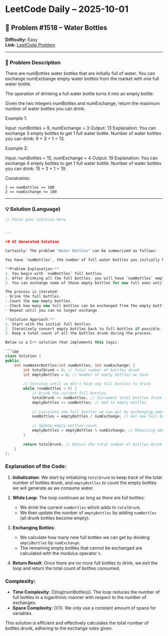 # LeetCode Daily – 2025-10-01

## 🧠 Problem #1518 – **Water Bottles**
**Difficulty:** Easy  
**Link:** [LeetCode Problem](https://leetcode.com/problems/water-bottles)

---

### 📝 Problem Description

There are numBottles water bottles that are initially full of water. You can exchange numExchange empty water bottles from the market with one full water bottle.

The operation of drinking a full water bottle turns it into an empty bottle.

Given the two integers numBottles and numExchange, return the maximum number of water bottles you can drink.

 
Example 1:


Input: numBottles = 9, numExchange = 3
Output: 13
Explanation: You can exchange 3 empty bottles to get 1 full water bottle.
Number of water bottles you can drink: 9 + 3 + 1 = 13.


Example 2:


Input: numBottles = 15, numExchange = 4
Output: 19
Explanation: You can exchange 4 empty bottles to get 1 full water bottle. 
Number of water bottles you can drink: 15 + 3 + 1 = 19.


 
Constraints:


	1 <= numBottles <= 100
	2 <= numExchange <= 100

---

### 💡 Solution (Language)

```cpp
// Paste your solution here


---

## AI Generated Solution

Certainly! The problem "Water Bottles" can be summarized as follows:

You have `numBottles`, the number of full water bottles you initially have, and `numExchange`, the number of empty bottles you need to exchange for one full bottle. You want to determine the maximum number of water bottles you can drink.

**Problem Explanation:**
1. You begin with `numBottles` full bottles.
2. After drinking all the full bottles, you will have `numBottles` empty bottles.
3. You can exchange some of these empty bottles for new full ones until you cannot exchange anymore, either because you don't have enough empty bottles or no new bottles are available to be exchanged.

The process is iterated:
- Drink the full bottles.
- Count the new empty bottles.
- Check how many new full bottles can be exchanged from the empty bottles.
- Repeat until you can no longer exchange.

**Solution Approach:**
1. Start with the initial full bottles.
2. Iteratively convert empty bottles back to full bottles if possible.
3. Keep a total count of all the bottles drunk during the process.

Below is a C++ solution that implements this logic:

```cpp
class Solution {
public:
    int numWaterBottles(int numBottles, int numExchange) {
        int totalDrunk = 0; // Total number of bottles drunk
        int emptyBottles = 0; // Number of empty bottles we have
        
        // Continue until we don't have any full bottles to drink
        while (numBottles > 0) {
            // Drink the current full bottles
            totalDrunk += numBottles; // Increment total bottles drunk
            emptyBottles += numBottles; // Add to empty bottles
            
            // Calculate new full bottles we can get by exchanging empty ones
            numBottles = emptyBottles / numExchange; // Get new full bottles from empty ones
            
            // Update empty bottles count
            emptyBottles = emptyBottles % numExchange; // Remaining empty bottles after exchange
        }
        
        return totalDrunk; // Return the total number of bottles drunk
    }
};
```

### Explanation of the Code:
1. **Initialization**: We start by initializing `totalDrunk` to keep track of the total number of bottles drunk, and `emptyBottles` to count the empty bottles we will generate as we consume water.
  
2. **While Loop**: The loop continues as long as there are full bottles:
   - We drink the current `numBottles` which adds to `totalDrunk`.
   - We then update the number of `emptyBottles` by adding `numBottles` (all drunk bottles become empty).
  
3. **Exchanging Bottles**:
   - We calculate how many new full bottles we can get by dividing `emptyBottles` by `numExchange`.
   - The remaining empty bottles that cannot be exchanged are calculated with the modulus operator `%`.

4. **Return Result**: Once there are no more full bottles to drink, we exit the loop and return the total count of bottles consumed.

### Complexity:
- **Time Complexity**: O(log(numBottles)). The loop reduces the number of full bottles in a logarithmic manner with respect to the number of exchanges.
- **Space Complexity**: O(1). We only use a constant amount of space for variables.

This solution is efficient and effectively calculates the total number of bottles drunk, adhering to the exchange rules given.